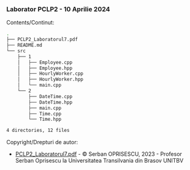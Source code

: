 ### Laborator PCLP2 - 10 Aprilie 2024 

Contents/Continut: 

```sh
.
├── PCLP2_Laboratorul7.pdf
├── README.md
└── src
    ├── 1
    │   ├── Employee.cpp
    │   ├── Employee.hpp
    │   ├── HourlyWorker.cpp
    │   ├── HourlyWorker.hpp
    │   └── main.cpp
    └── 2
        ├── DateTime.cpp
        ├── DateTime.hpp
        ├── main.cpp
        ├── Time.cpp
        └── Time.hpp

4 directories, 12 files
```

Copyright/Drepturi de autor:
* [PCLP2_Laboratorul7.pdf](./PCLP2_Laboratorul7.pdf) - © Serban OPRISESCU, 2023 - Profesor Serban Oprisescu la Universitatea Transilvania din Brasov UNITBV
